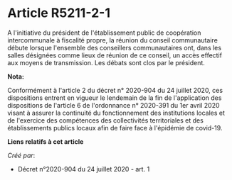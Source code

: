# Article R5211-2-1

A l'initiative du président de l'établissement public de coopération intercommunale à fiscalité propre, la réunion du conseil
communautaire débute lorsque l'ensemble des conseillers communautaires ont, dans les salles désignées comme lieux de réunion
de ce conseil, un accès effectif aux moyens de transmission. Les débats sont clos par le président.

**Nota:**

Conformément à l'article 2 du décret n° 2020-904 du 24 juillet 2020, ces dispositions entrent en vigueur le lendemain de la
fin de l'application des dispositions de l'article 6 de l'ordonnance n° 2020-391 du 1er avril 2020 visant à assurer la
continuité du fonctionnement des institutions locales et de l'exercice des compétences des collectivités territoriales et des
établissements publics locaux afin de faire face à l'épidémie de covid-19.

**Liens relatifs à cet article**

_Créé par_:

  - Décret n°2020-904 du 24 juillet 2020 - art. 1
